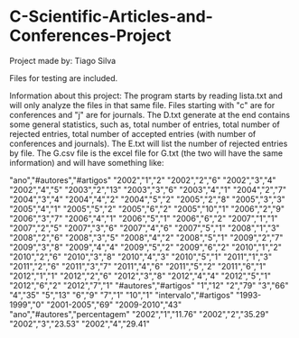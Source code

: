 C-Scientific-Articles-and-Conferences-Project
=============================================

Project made by: Tiago Silva

Files for testing are included.

Information about this project:
The program starts by reading lista.txt and will only analyze the files in that same file. Files starting with "c" are for conferences and "j" are for journals. The D.txt generate at the end contains some general statistics, such as, total number of entries, total number of rejected entries, total number of accepted entries (with number of conferences and journals). The E.txt will list the number of rejected entries by file. The G.csv file is the excel file for G.txt (the two will have the same information) and will have something like:

"ano","#autores","#artigos"
"2002","1","2"
"2002","2","6"
"2002","3","4"
"2002","4","5"
"2003","2","13"
"2003","3","6"
"2003","4","1"
"2004","2","7"
"2004","3","4"
"2004","4","2"
"2004","5","2"
"2005","2","8"
"2005","3","3"
"2005","4","1"
"2005","5","2"
"2005","6","2"
"2005","10","1"
"2006","2","9"
"2006","3","7"
"2006","4","1"
"2006","5","1"
"2006","6","2"
"2007","1","1"
"2007","2","5"
"2007","3","6"
"2007","4","6"
"2007","5","1"
"2008","1","3"
"2008","2","6"
"2008","3","5"
"2008","4","2"
"2008","5","1"
"2009","2","7"
"2009","3","8"
"2009","4","4"
"2009","5","2"
"2009","6","2"
"2010","1","2"
"2010","2","6"
"2010","3","8"
"2010","4","3"
"2010","5","1"
"2011","1","3"
"2011","2","6"
"2011","3","7"
"2011","4","6"
"2011","5","2"
"2011","6","1"
"2012","1","1"
"2012","2","6"
"2012","3","8"
"2012","4","4"
"2012","5","1"
"2012","6","2"
"2012","7","1"
"#autores","#artigos"
"1","12"
"2","79"
"3","66"
"4","35"
"5","13"
"6","9"
"7","1"
"10","1"
"intervalo","#artigos"
"1993-1999","0"
"2001-2005","69"
"2009-2010","43"
"ano","#autores","percentagem"
"2002","1","11.76"
"2002","2","35.29"
"2002","3","23.53"
"2002","4","29.41"

